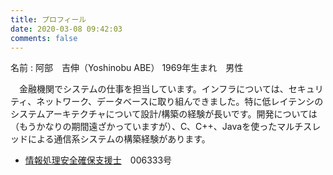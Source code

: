 ```yaml
---
title: プロフィール
date: 2020-03-08 09:42:03
comments: false
---
```


名前 : 阿部　吉伸（Yoshinobu ABE）
1969年生まれ　男性

　金融機関でシステムの仕事を担当しています。インフラについては、セキュリティ、ネットワーク、データベースに取り組んできました。特に低レイテンシのシステムアーキテクチャについて設計/構築の経験が長いです。開発については（もうかなりの期間遠ざかっていますが）、C、C++、Javaを使ったマルチスレッドによる通信系システムの構築経験があります。

- [情報処理安全確保支援士](https://www.ipa.go.jp/siensi/whatsriss/index.html)　006333号
